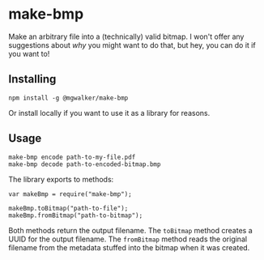 # make-bmp

Make an arbitrary file into a (technically) valid bitmap.  I won't offer any suggestions about _why_ you might want to do that, but hey, you can do it if you want to!

## Installing

```
npm install -g @mgwalker/make-bmp
```

Or install locally if you want to use it as a library for reasons.

## Usage

```
make-bmp encode path-to-my-file.pdf
make-bmp decode path-to-encoded-bitmap.bmp
```

The library exports to methods:

```
var makeBmp = require("make-bmp");

makeBmp.toBitmap("path-to-file");
makeBmp.fromBitmap("path-to-bitmap");
```

Both methods return the output filename.  The `toBitmap` method creates a UUID for the output filename.  The `fromBitmap` method reads the original filename from the metadata stuffed into the bitmap when it was created.